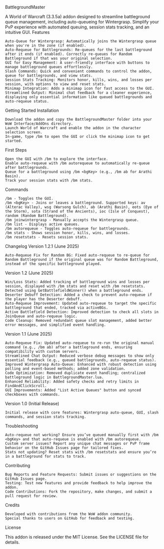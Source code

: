 BattlegroundMaster

A World of Warcraft (3.3.5a) addon designed to streamline battleground queue management, including auto-queueing for Wintergrasp. Simplify your PvP experience with automated queuing, session stats tracking, and an intuitive GUI.
Features

    Auto-Queue for Wintergrasp: Automatically joins the Wintergrasp queue when you're in the zone (if enabled).
    Auto-Requeue for Battlegrounds: Re-queues for the last battleground after it ends (if enabled). Correctly re-queues for Random Battleground if that was your original selection.
    GUI for Easy Management: A user-friendly interface with buttons to manage battleground queues effortlessly.
    Slash Commands: Quick and convenient commands to control the addon, queue for battlegrounds, and view stats.
    Session Stats Tracking: Monitors honor, kills, wins, and losses per session, with options to view and reset stats.
    Minimap Integration: Adds a minimap icon for fast access to the GUI.
    Streamlined Output: Minimal chat feedback for a cleaner experience, displaying only essential information like queued battlegrounds and auto-requeue status.

Getting Started
Installation

    Download the addon and copy the BattlegroundMaster folder into your WoW Interface/AddOns directory.
    Launch World of Warcraft and enable the addon in the character selection screen.
    In-game, type /bm to open the GUI or click the minimap icon to get started.

First Steps

    Open the GUI with /bm to explore the interface.
    Enable auto-requeue with /bm autorequeue to automatically re-queue after battlegrounds.
    Queue for a battleground using /bm <bgKey> (e.g., /bm ab for Arathi Basin).
    Track your session stats with /bm stats.

Commands

    /bm - Toggles the GUI.
    /bm <bgKey> - Joins or leaves a battleground. Supported keys: av (Alterac Valley), wsg (Warsong Gulch), ab (Arathi Basin), eots (Eye of the Storm), sota (Strand of the Ancients), ioc (Isle of Conquest), random (Random Battleground).
    /bm joinwintergrasp - Manually accepts the Wintergrasp queue.
    /bm list - Displays active queues.
    /bm autorequeue - Toggles auto-requeue for battlegrounds.
    /bm stats - Shows session honor, kills, wins, and losses.
    /bm resetstats - Resets session stats.

Changelog
Version 1.2.1 (June 2025)

    Auto-Requeue Fix for Random BG: Fixed auto-requeue to re-queue for Random Battleground if the original queue was for Random Battleground, instead of the specific battleground played.

Version 1.2 (June 2025)

    Win/Loss Stats: Added tracking of battleground wins and losses per session, displayed with /bm stats and reset with /bm resetstats. Detected using GetBattlefieldWinner() when a battleground ends.
    Deserter Debuff Detection: Added a check to prevent auto-requeue if the player has the Deserter debuff.
    Auto-Requeue Improvement: Updated auto-requeue to target the specific battleground that ended, tracked via activeBGs.
    Active Battlefield Detection: Improved detection to check all slots in JoinQueue and auto-requeue logic.
    Code Cleanup: Removed redundant queue slot management, added better error messages, and simplified event handling.

Version 1.1 (June 2025)

    Auto-Requeue Fix: Updated auto-requeue to re-run the original manual command (e.g., /bm ab) after a battleground ends, ensuring compatibility with custom servers.
    Streamlined Chat Output: Reduced verbose debug messages to show only essential feedback (e.g., queued battlegrounds, auto-requeue status).
    Improved Wintergrasp Auto-Queue: Enhanced with robust detection using polling and event-based methods; added zone validation.
    Code Optimization: Removed duplicate event handling; centralized battleground logic in BattlegroundMaster.lua.
    Enhanced Reliability: Added safety checks and retry limits in FindAndClickScroll.
    GUI Improvements: Added "List Active Queues" button and synced checkboxes with commands.

Version 1.0 (Initial Release)

    Initial release with core features: Wintergrasp auto-queue, GUI, slash commands, and session stats tracking.

Troubleshooting

    Auto-requeue not working? Ensure you’ve queued manually first with /bm <bgKey> and that auto-requeue is enabled with /bm autorequeue.
    Custom server issues? Report any unique chat messages or PvP frame behavior on the GitHub Issues page for tailored fixes.
    Stats not updating? Reset stats with /bm resetstats and ensure you’re in a battleground for stats to track.

Contributing

    Bug Reports and Feature Requests: Submit issues or suggestions on the GitHub Issues page.
    Testing: Test new features and provide feedback to help improve the addon.
    Code Contributions: Fork the repository, make changes, and submit a pull request for review.

Credits

    Developed with contributions from the WoW addon community.
    Special thanks to users on GitHub for feedback and testing.

License

This addon is released under the MIT License. See the LICENSE file for details.